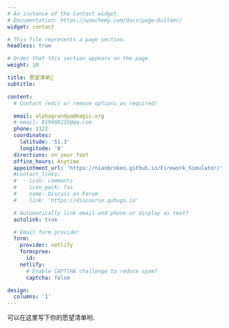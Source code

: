 ```yaml
---
# An instance of the Contact widget.
# Documentation: https://wowchemy.com/docs/page-builder/
widget: contact

# This file represents a page section.
headless: true

# Order that this section appears on the page.
weight: 10

title: 愿望清单🧾
subtitle:

content:
  # Contact (edit or remove options as required)

  email: alphagrandpa@magic.org
  # email: 819408235@qq.com
  phone: 1122
  coordinates:
    latitude: '51.3'
    longitude: '0'
  directions: on your foot
  office_hours: Anytime
  appointment_url: 'https://nianbroken.github.io/Firework_Simulator/'
  #contact_links:
  #  - icon: comments
  #    icon_pack: fas
  #    name: Discuss on Forum
  #    link: 'https://discourse.gohugo.io'

  # Automatically link email and phone or display as text?
  autolink: true

  # Email form provider
  form:
    provider: netlify
    formspree:
      id:
    netlify:
      # Enable CAPTCHA challenge to reduce spam?
      captcha: false

design:
  columns: '1'
---
```


可以在这里写下你的愿望清单哟.
